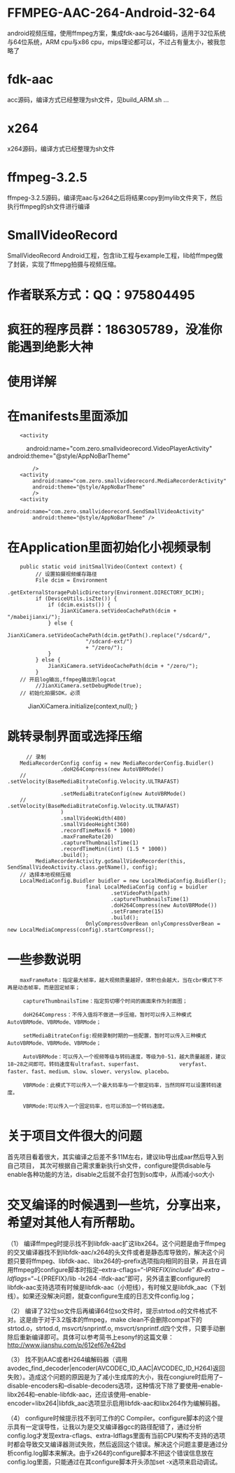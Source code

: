 # FFMPEG-AAC-264-Android-32-64
android视频压缩，使用ffmpeg方案，集成fdk-aac与264编码，适用于32位系统与64位系统，ARM cpu与x86 cpu，mips理论都可以，不过占有量太小，被我忽略了
# fdk-aac
acc源码，编译方式已经整理为sh文件，见build_ARM.sh ...
# x264
x264源码，编译方式已经整理为sh文件
# ffmpeg-3.2.5
ffmpeg-3.2.5源码，编译完aac与x264之后将结果copy到mylib文件夹下，然后执行ffmpeg的sh文件进行编译
# SmallVideoRecord
SmallVideoRecord Android工程，包含lib工程与example工程，lib给ffmpeg做了封装，实现了ffmepg拍摄与视频压缩。
# 作者联系方式：QQ：975804495
# 疯狂的程序员群：186305789，没准你能遇到绝影大神
# 使用详解
# 在manifests里面添加

        <activity
            android:name="com.zero.smallvideorecord.VideoPlayerActivity"
            android:theme="@style/AppNoBarTheme"

            />
        <activity
            android:name="com.zero.smallvideorecord.MediaRecorderActivity"
            android:theme="@style/AppNoBarTheme"
            />
        <activity
            android:name="com.zero.smallvideorecord.SendSmallVideoActivity"
            android:theme="@style/AppNoBarTheme" />
# 在Application里面初始化小视频录制
        public static void initSmallVideo(Context context) {
             // 设置拍摄视频缓存路径
             File dcim = Environment
                     .getExternalStoragePublicDirectory(Environment.DIRECTORY_DCIM);
             if (DeviceUtils.isZte()) {
                 if (dcim.exists()) {
                     JianXiCamera.setVideoCachePath(dcim + "/mabeijianxi/");
                 } else {
                     JianXiCamera.setVideoCachePath(dcim.getPath().replace("/sdcard/",
                             "/sdcard-ext/")
                             + "/zero/");
                 }
             } else {
                 JianXiCamera.setVideoCachePath(dcim + "/zero/");
             }
        // 开启log输出,ffmpeg输出到logcat
             //JianXiCamera.setDebugMode(true);
        // 初始化拍摄SDK，必须
             JianXiCamera.initialize(context,null);
         }
# 跳转录制界面或选择压缩
          // 录制
        MediaRecorderConfig config = new MediaRecorderConfig.Buidler()
                     .doH264Compress(new AutoVBRMode()
        //                        .setVelocity(BaseMediaBitrateConfig.Velocity.ULTRAFAST)
                             )
                     .setMediaBitrateConfig(new AutoVBRMode()
        //                        .setVelocity(BaseMediaBitrateConfig.Velocity.ULTRAFAST)
                     )
                     .smallVideoWidth(480)
                     .smallVideoHeight(360)
                     .recordTimeMax(6 * 1000)
                     .maxFrameRate(20)
                     .captureThumbnailsTime(1)
                     .recordTimeMin((int) (1.5 * 1000))
                     .build();
             MediaRecorderActivity.goSmallVideoRecorder(this, SendSmallVideoActivity.class.getName(), config);
        // 选择本地视频压缩
        LocalMediaConfig.Buidler buidler = new LocalMediaConfig.Buidler();
                             final LocalMediaConfig config = buidler
                                     .setVideoPath(path)
                                     .captureThumbnailsTime(1)
                                     .doH264Compress(new AutoVBRMode())
                                     .setFramerate(15)
                                     .build();
                             OnlyCompressOverBean onlyCompressOverBean = new LocalMediaCompress(config).startCompress();
# 一些参数说明
        maxFrameRate：指定最大帧率，越大视频质量越好，体积也会越大，当在cbr模式下不再是动态帧率，而是固定帧率；

         captureThumbnailsTime：指定剪切哪个时间的画面来作为封面图；

         doH264Compress：不传入值将不做进一步压缩，暂时可以传入三种模式AutoVBRMode、VBRMode、VBRMode；

         setMediaBitrateConfig:视频录制时期的一些配置，暂时可以传入三种模式AutoVBRMode、VBRMode、VBRMode；

         AutoVBRMode：可以传入一个视频等级与转码速度，等级为0-51，越大质量越差，建议18~28之间即可。转码速度有ultrafast、superfast、            veryfast、faster、fast、medium、slow、slower、veryslow、placebo。

         VBRMode：此模式下可以传入一个最大码率与一个额定码率，当然同样可以设置转码速度。

         VBRMode:可以传入一个固定码率，也可以添加一个转码速度。

# 关于项目文件很大的问题
首先项目看着很大，其实编译之后差不多11M左右，建议lib导出成aar然后导入到自己项目，
其次可根据自己需求重新执行sh文件，configure提供disable与enable各种功能的方法，disable之后就不会打包到so库中，从而减小so大小

# 交叉编译的时候遇到一些坑，分享出来，希望对其他人有所帮助。

（1） 编译ffmpeg时提示找不到libfdk-aac扩这libx264。这个问题是由于ffmpeg的交叉编译器找不到libfdk-aac/x264的头文件或者是静态库导致的，解决这个问题只要将ffmpeg、libfdk-aac、libx264的–prefix选项指向相同的目录，并且在调用ffmpeg的configure脚本时指定–extra-cflags=“-I${PREFIX}/include”和–extra-ldflags=“-L${PREFIX}/lib -lx264 -lfdk-aac”即可，另外请主要configure的libfdk-aac支持选项有时候是libfdk-aac（小短线），有时候又是libfdk_aac（下划线）。如果还没解决问题，就查configure生成的日志文件config.log；

（2） 编译了32位so文件后再编译64位so文件时，提示strtod.o的文件格式不对。这是由于对于3.2版本的ffmpeg，make clean不会删除compat下的strtod.o，strtod.d, msvcrt/snprintf.o, msvcrt/snprintf.d四个文件，只要手动删除后重新编译即可。具体可以参考简书上esonyf的这篇文章：http://www.jianshu.com/p/612ef67e42bd

（3） 找不到AAC或者H264编解码器（调用avodec_find_decoder|encoder(AVCODEC_ID_AAC|AVCODEC_ID_H264)返回失败）。造成这个问题的原因是为了减小生成库的大小，我在congiure时启用了–disable-encoders和–disable-decoders选项，这种情况下除了要使用–enable-libx264和–enable-libfdk-aac，还应该使用–enable-encoder=libx264|libfdk_aac选项显示启用libfdk-aac和libx264作为编解码器。

（4） configure时候提示找不到可工作的C Compiler。configure脚本的这个提示具有一定误导性，让我以为是交叉编译器gcc的路径配错了，通过分析config.log才发现extra-cflags、extra-ldflags里面有当前CPU架构不支持的选项时都会导致交叉编译器测试失败，然后返回这个错误。解决这个问题主要是通过分析config.log脚本来解决。由于x264的configure脚本不把这个错误信息放在config.log里面，只能通过在其configure脚本开头添加set
-x选项来启动调试。


